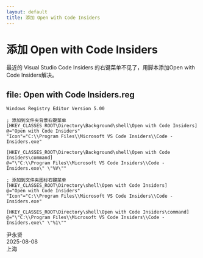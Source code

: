 ```yaml
---
layout: default
title: 添加 Open with Code Insiders
---
```


# 添加 Open with Code Insiders

最近的 Visual Studio Code Insiders 的右键菜单不见了，用脚本添加Open with Code Insiders解决。

## file: Open with Code Insiders.reg

```reg
Windows Registry Editor Version 5.00

; 添加到文件夹背景右键菜单
[HKEY_CLASSES_ROOT\Directory\Background\shell\Open with Code Insiders]
@="Open with Code Insiders"
"Icon"="C:\\Program Files\\Microsoft VS Code Insiders\\Code - Insiders.exe"

[HKEY_CLASSES_ROOT\Directory\Background\shell\Open with Code Insiders\command]
@="\"C:\\Program Files\\Microsoft VS Code Insiders\\Code - Insiders.exe\" \"%V\""

; 添加到文件夹图标右键菜单
[HKEY_CLASSES_ROOT\Directory\shell\Open with Code Insiders]
@="Open with Code Insiders"
"Icon"="C:\\Program Files\\Microsoft VS Code Insiders\\Code - Insiders.exe"

[HKEY_CLASSES_ROOT\Directory\shell\Open with Code Insiders\command]
@="\"C:\\Program Files\\Microsoft VS Code Insiders\\Code - Insiders.exe\" \"%1\""
```

<div class="datenote">
    <span>尹永贤</span><br>
    <span>2025-08-08</span><br>
    <span>上海</span>
</div>